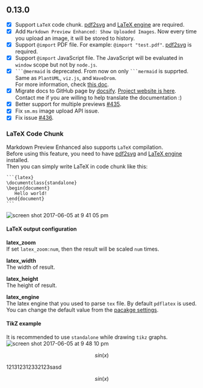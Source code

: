 ## 0.13.0
* [x] Support `LaTeX` code chunk.  [pdf2svg](extra.md) and [LaTeX engine](extra.md) are required.      
* [x] Add `Markdown Preview Enhanced: Show Uploaded Images`. Now every time you upload an image, it will be stored to history.    
* [x] Support `@import` PDF file. For example: `@import "test.pdf"`. [pdf2svg](extra.md) is required.    
* [x] Support `@import` JavaScript file. The JavaScript will be evaluated in `window` scope but not by `node.js`.  
* [x] <code>\`\`\`@mermaid</code> is deprecated. From now on only <code>\`\`\`mermaid</code> is supprted. Same as `PlantUML`, `viz.js`, and `WaveDrom`.   
      For more information, check [this doc](graphs.md).     
* [x] Migrate docs to GitHub page by [docsify](https://docsify.js.org/#/). [Project website is here](https://shd101wyy.github.io/markdown-preview-enhanced/#/). Contact me if you are willing to help translate the documentation :)   
* [x] Better support for multiple previews [#435](https://github.com/shd101wyy/markdown-preview-enhanced/issues/435).  
* [x] Fix `sm.ms` image upload API issue.
* [x] Fix issue [#436](https://github.com/shd101wyy/markdown-preview-enhanced/issues/436).   

### LaTeX Code Chunk
Markdown Preview Enhanced also supports `LaTeX` compilation.  
Before using this feature, you need to have [pdf2svg](extra.md?id=install-svg2pdf) and [LaTeX engine](extra.md?id=install-latex-distribution) installed.  
Then you can simply write LaTeX in code chunk like this:  


    ```{latex}
    \documentclass{standalone}
    \begin{document}
       Hello world!
    \end{document}
    ```

![screen shot 2017-06-05 at 9 41 05 pm](https://cloud.githubusercontent.com/assets/1908863/26811469/b234c584-4a37-11e7-977c-73f7a3e07bd7.png)


#### LaTeX output configuration  
**latex_zoom**  
If set `latex_zoom:num`, then the result will be scaled `num` times.  

**latex_width**  
The width of result.  

**latex_height**  
The height of result.  

**latex_engine**  
The latex engine that you used to parse `tex` file. By default `pdflatex` is used. You can change the default value from the [pacakge settings](usages.md?id=package-settings).    


#### TikZ example  
It is recommended to use `standalone` while drawing `tikz` graphs.  
![screen shot 2017-06-05 at 9 48 10 pm](https://cloud.githubusercontent.com/assets/1908863/26811633/b018aa76-4a38-11e7-9ec2-688f273468bb.png)


$$ sin(x) $$

121312312332123sasd

$$ sin(x) $$